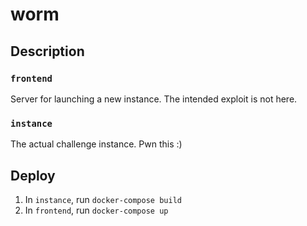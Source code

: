 # worm

## Description

### `frontend`
Server for launching a new instance. The intended exploit is not here.

### `instance`
The actual challenge instance. Pwn this :)

## Deploy

1. In `instance`, run `docker-compose build`
2. In `frontend`, run `docker-compose up`
